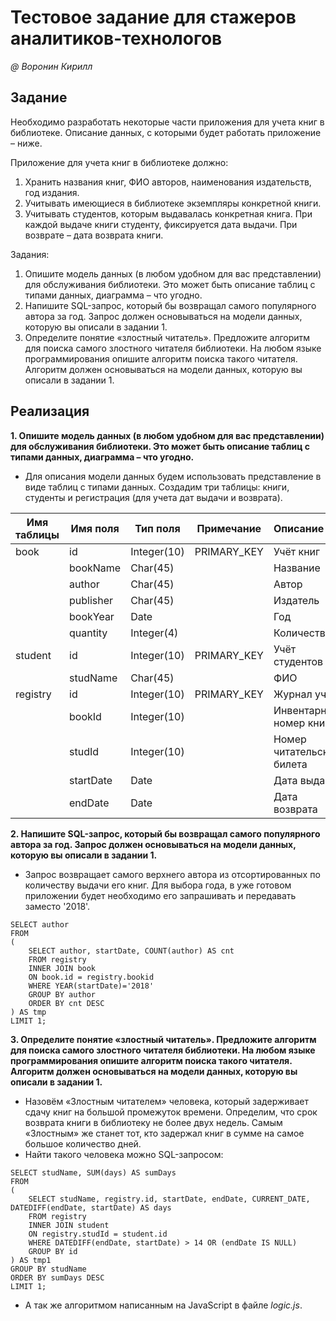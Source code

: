 # Тестовое задание для стажеров аналитиков-технологов

_@ Воронин Кирилл_

## Задание

Необходимо разработать некоторые части приложения для учета книг в библиотеке. Описание данных, с которыми будет работать приложение – ниже.

Приложение для учета книг в библиотеке должно:
1. Хранить названия книг, ФИО авторов, наименования издательств, год издания.
2. Учитывать имеющиеся в библиотеке экземпляры конкретной книги.
3. Учитывать студентов, которым выдавалась конкретная книга. При каждой выдаче книги студенту, фиксируется дата выдачи. При возврате – дата возврата книги.

Задания:
1.	Опишите модель данных (в любом удобном для вас представлении) для обслуживания библиотеки. Это может быть описание таблиц с типами данных, диаграмма – что угодно.
2.	Напишите SQL-запрос, который бы возвращал самого популярного автора за год. Запрос должен основываться на модели данных, которую вы описали в задании 1. 
3.	Определите понятие «злостный читатель».  Предложите алгоритм для поиска самого злостного читателя библиотеки. На любом языке программирования опишите алгоритм поиска такого читателя. Алгоритм должен основываться на модели данных, которую вы описали в задании 1.

## Реализация

**1.	Опишите модель данных (в любом удобном для вас представлении) для обслуживания библиотеки. Это может быть описание таблиц с типами данных, диаграмма – что угодно.**

* Для описания модели данных будем использовать представление в виде таблиц с типами данных. Создадим три таблицы: книги, студенты и регистрация (для учета дат выдачи и возврата).

|Имя таблицы|Имя поля	|Тип поля	|Примечание |Описание
|-----------|-----------|-----------|:---------:|:--------------------------
|book    	|id	        |Integer(10)|PRIMARY_KEY|Учёт книг
|	        |bookName	|Char(45)	|           |Название
|	        |author	    |Char(45)   |           |Автор
|	        |publisher	|Char(45)   |           |Издатель
|        	|bookYear	|Date	    |           |Год
|        	|quantity	|Integer(4)	|           |Количество 
|student	|id	        |Integer(10)|PRIMARY_KEY|Учёт студентов           
|	        |studName   |Char(45)   |           |ФИО	
|registry	|id	        |Integer(10)|PRIMARY_KEY|Журнал учёта           
|        	|bookId	    |Integer(10)|           |Инвентарный номер книги
|       	|studId	    |Integer(10)|           |Номер читательского билета	
|        	|startDate	|Date	    |           |Дата выдачи
|        	|endDate	|Date	    |           |Дата возврата

**2.	Напишите SQL-запрос, который бы возвращал самого популярного автора за год. Запрос должен основываться на модели данных, которую вы описали в задании 1.**
* Запрос возвращает самого верхнего автора из отсортированных по количеству выдачи его книг. Для выбора года, в уже готовом приложении будет необходимо его запрашивать и передавать заместо '2018'.
```
SELECT author
FROM
(
	SELECT author, startDate, COUNT(author) AS cnt
	FROM registry
	INNER JOIN book 
	ON book.id = registry.bookid
	WHERE YEAR(startDate)='2018'
	GROUP BY author
	ORDER BY cnt DESC
) AS tmp
LIMIT 1;
```

**3.	Определите понятие «злостный читатель».  Предложите алгоритм для поиска самого злостного читателя библиотеки. На любом языке программирования опишите алгоритм поиска такого читателя. Алгоритм должен основываться на модели данных, которую вы описали в задании 1.**
* Назовём «Злостным читателем» человека, который задерживает сдачу книг на большой промежуток времени. Определим, что срок возврата книги в библиотеку не более двух недель. Самым «Злостным» же станет тот, кто задержал книг в сумме на самое большое количество дней.
* Найти такого человека можно SQL-запросом:
```
SELECT studName, SUM(days) AS sumDays
FROM 
(
	SELECT studName, registry.id, startDate, endDate, CURRENT_DATE, DATEDIFF(endDate, startDate) AS days
	FROM registry
	INNER JOIN student
	ON registry.studId = student.id
	WHERE DATEDIFF(endDate, startDate) > 14 OR (endDate IS NULL)
	GROUP BY id
) AS tmp1
GROUP BY studName
ORDER BY sumDays DESC
LIMIT 1;
```

* А так же алгоритмом написанным на JavaScript в файле _logic.js_.

